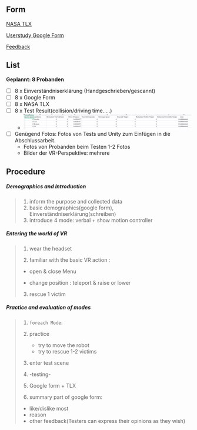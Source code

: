 ## Form

[NASA TLX](http://tools.s3psis.net/tlx/)

[Userstudy Google Form](https://docs.google.com/forms/d/e/1FAIpQLSe_dXvjVn4hq89BLySOp5LnR78pstUkYiTKbV8rZ7yZ-q3Lyg/viewform)

[Feedback](https://docs.google.com/forms/d/e/1FAIpQLSdmO92CUK7OopUAEP0YJxo66glwWBMDabc474cx3yQEuZxq3Q/viewform)



## List

**Geplannt: 8 Probanden**

+ [ ]  8 x Einverständniserklärung (Handgeschrieben/gescannt)
+ [ ]  8 x Google Form
+ [ ]  8 x NASA TLX
+ [ ]  8 x Test Result(collision/driving time.....)
	- ![image-20210707121820853](https://raw.githubusercontent.com/elaineJJY/Storage/main/Picture/20210707121820.png)
+ [ ]  Genügend Fotos: Fotos von Tests und Unity zum Einfügen in die Abschlussarbeit.
	- Fotos von Probanden beim Testen 1-2 Fotos
	- Bilder der VR-Perspektive: mehrere

 



## Procedure

##### Demographics and Introduction 

> 1. inform the purpose and collected data
> 2. basic demographics(google form), Einverständniserklärung(schreiben)
> 3. introduce 4 mode: verbal + show motion controller



##### Entering the world of VR

> 1. wear the headset
>
> 2. familiar with the basic VR action :
>
> 	- open & close Menu
>
> 	- change position : teleport & raise or lower
>
> 3. rescue 1 victim



##### Practice and evaluation of modes

> 1. `foreach Mode`:
> 	1. practice
> 		- try to move the robot
> 		- try to rescue 1-2 victims
> 	2. enter test scene
> 	3. -testing- 
> 	4. Google form + TLX
>
> 2. summary part of google form: 
> 	- like/dislike most
> 	- reason 
> 	- other feedback(Testers can express their opinions as they wish)





